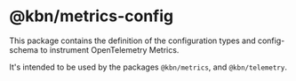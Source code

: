 # @kbn/metrics-config

This package contains the definition of the configuration types and config-schema to instrument OpenTelemetry Metrics.

It's intended to be used by the packages `@kbn/metrics`, and `@kbn/telemetry`.
